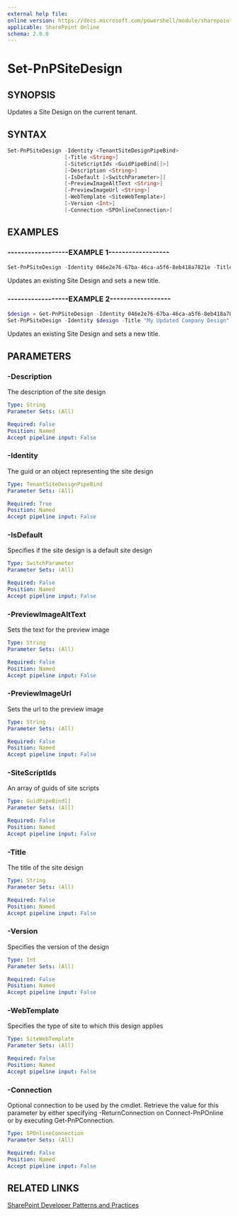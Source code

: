 ```yaml
---
external help file:
online version: https://docs.microsoft.com/powershell/module/sharepoint-pnp/set-pnpsitedesign
applicable: SharePoint Online
schema: 2.0.0
---
```


# Set-PnPSiteDesign

## SYNOPSIS
Updates a Site Design on the current tenant.

## SYNTAX 

```powershell
Set-PnPSiteDesign -Identity <TenantSiteDesignPipeBind>
                  [-Title <String>]
                  [-SiteScriptIds <GuidPipeBind[]>]
                  [-Description <String>]
                  [-IsDefault [<SwitchParameter>]]
                  [-PreviewImageAltText <String>]
                  [-PreviewImageUrl <String>]
                  [-WebTemplate <SiteWebTemplate>]
                  [-Version <Int>]
                  [-Connection <SPOnlineConnection>]
```

## EXAMPLES

### ------------------EXAMPLE 1------------------
```powershell
Set-PnPSiteDesign -Identity 046e2e76-67ba-46ca-a5f6-8eb418a7821e -Title "My Updated Company Design"
```

Updates an existing Site Design and sets a new title.

### ------------------EXAMPLE 2------------------
```powershell
$design = Get-PnPSiteDesign -Identity 046e2e76-67ba-46ca-a5f6-8eb418a7821e
Set-PnPSiteDesign -Identity $design -Title "My Updated Company Design"
```

Updates an existing Site Design and sets a new title.

## PARAMETERS

### -Description
The description of the site design

```yaml
Type: String
Parameter Sets: (All)

Required: False
Position: Named
Accept pipeline input: False
```

### -Identity
The guid or an object representing the site design

```yaml
Type: TenantSiteDesignPipeBind
Parameter Sets: (All)

Required: True
Position: Named
Accept pipeline input: False
```

### -IsDefault
Specifies if the site design is a default site design

```yaml
Type: SwitchParameter
Parameter Sets: (All)

Required: False
Position: Named
Accept pipeline input: False
```

### -PreviewImageAltText
Sets the text for the preview image

```yaml
Type: String
Parameter Sets: (All)

Required: False
Position: Named
Accept pipeline input: False
```

### -PreviewImageUrl
Sets the url to the preview image

```yaml
Type: String
Parameter Sets: (All)

Required: False
Position: Named
Accept pipeline input: False
```

### -SiteScriptIds
An array of guids of site scripts

```yaml
Type: GuidPipeBind[]
Parameter Sets: (All)

Required: False
Position: Named
Accept pipeline input: False
```

### -Title
The title of the site design

```yaml
Type: String
Parameter Sets: (All)

Required: False
Position: Named
Accept pipeline input: False
```

### -Version
Specifies the version of the design

```yaml
Type: Int
Parameter Sets: (All)

Required: False
Position: Named
Accept pipeline input: False
```

### -WebTemplate
Specifies the type of site to which this design applies

```yaml
Type: SiteWebTemplate
Parameter Sets: (All)

Required: False
Position: Named
Accept pipeline input: False
```

### -Connection
Optional connection to be used by the cmdlet. Retrieve the value for this parameter by either specifying -ReturnConnection on Connect-PnPOnline or by executing Get-PnPConnection.

```yaml
Type: SPOnlineConnection
Parameter Sets: (All)

Required: False
Position: Named
Accept pipeline input: False
```

## RELATED LINKS

[SharePoint Developer Patterns and Practices](https://aka.ms/sppnp)